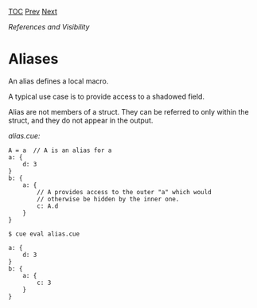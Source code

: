 [TOC](Readme.md) [Prev](selectors.md) [Next](emit.md)

_References and Visibility_

# Aliases

An alias defines a local macro.

A typical use case is to provide access to a shadowed field.

Alias are not members of a struct. They can be referred to only within the
struct, and they do not appear in the output.

<!-- CUE editor -->
_alias.cue:_
```
A = a  // A is an alias for a
a: {
    d: 3
}
b: {
    a: {
        // A provides access to the outer "a" which would
        // otherwise be hidden by the inner one.
        c: A.d
    }
}
```

<!-- result -->
`$ cue eval alias.cue`
```
a: {
    d: 3
}
b: {
    a: {
        c: 3
    }
}
```
